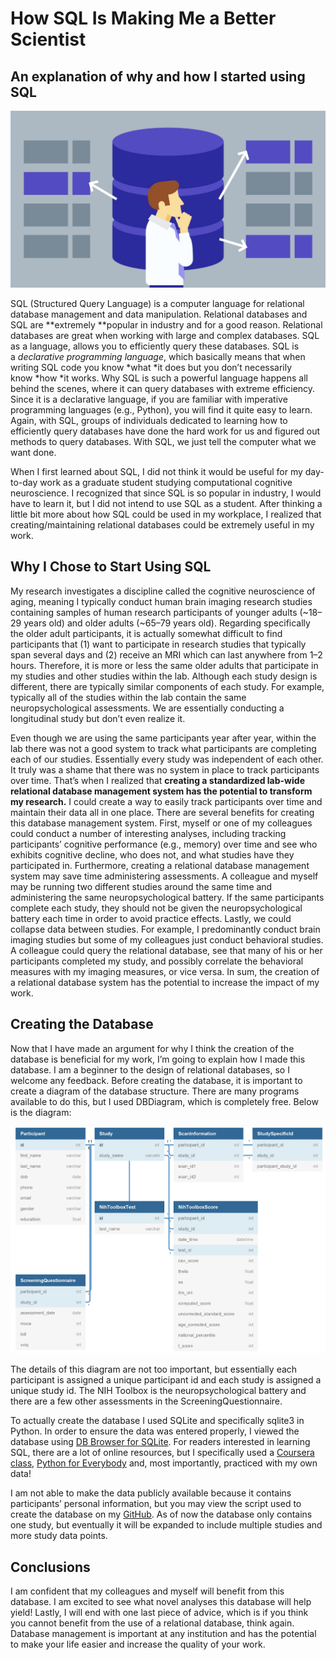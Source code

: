 # How SQL Is Making Me a Better Scientist

## An explanation of why and how I started using SQL

![](/images/2019-03-04-SQL/media/image1.jpeg)

SQL (Structured Query Language) is a computer language for relational database management and data manipulation. Relational databases and SQL are **extremely **popular in industry and for a good reason. Relational databases are great when working with large and complex databases. SQL as a language, allows you to efficiently query these databases. SQL is a *declarative programming language*, which basically means that when writing SQL code you know *what *it does but you don’t necessarily know *how *it works. Why SQL is such a powerful language happens all behind the scenes, where it can query databases with extreme efficiency. Since it is a declarative language, if you are familiar with imperative programming languages (e.g., Python), you will find it quite easy to learn. Again, with SQL, groups of individuals dedicated to learning how to efficiently query databases have done the hard work for us and figured out methods to query databases. With SQL, we just tell the computer what we want done.

When I first learned about SQL, I did not think it would be useful for my day-to-day work as a graduate student studying computational cognitive neuroscience. I recognized that since SQL is so popular in industry, I would have to learn it, but I did not intend to use SQL as a student. After thinking a little bit more about how SQL could be used in my workplace, I realized that creating/maintaining relational databases could be extremely useful in my work.

## Why I Chose to Start Using SQL

My research investigates a discipline called the cognitive neuroscience of aging, meaning I typically conduct human brain imaging research studies containing samples of human research participants of younger adults (\~18–29 years old) and older adults (\~65–79 years old). Regarding specifically the older adult participants, it is actually somewhat difficult to find participants that (1) want to participate in research studies that typically span several days and (2) receive an MRI which can last anywhere from 1–2 hours. Therefore, it is more or less the same older adults that participate in my studies and other studies within the lab. Although each study design is different, there are typically similar components of each study. For example, typically all of the studies within the lab contain the same neuropsychological assessments. We are essentially conducting a longitudinal study but don’t even realize it.

Even though we are using the same participants year after year, within the lab there was not a good system to track what participants are completing each of our studies. Essentially every study was independent of each other. It truly was a shame that there was no system in place to track participants over time. That’s when I realized that **creating a standardized lab-wide relational database management system has the potential to transform my research.** I could create a way to easily track participants over time and maintain their data all in one place. There are several benefits for creating this database management system. First, myself or one of my colleagues could conduct a number of interesting analyses, including tracking participants’ cognitive performance (e.g., memory) over time and see who exhibits cognitive decline, who does not, and what studies have they participated in. Furthermore, creating a relational database management system may save time administering assessments. A colleague and myself may be running two different studies around the same time and administering the same neuropsychological battery. If the same participants complete each study, they should not be given the neuropsychological battery each time in order to avoid practice effects. Lastly, we could collapse data between studies. For example, I predominantly conduct brain imaging studies but some of my colleagues just conduct behavioral studies. A colleague could query the relational database, see that many of his or her participants completed my study, and possibly correlate the behavioral measures with my imaging measures, or vice versa. In sum, the creation of a relational database system has the potential to increase the impact of my work.

## Creating the Database

Now that I have made an argument for why I think the creation of the database is beneficial for my work, I’m going to explain how I made this database. I am a beginner to the design of relational databases, so I welcome any feedback. Before creating the database, it is important to create a diagram of the database structure. There are many programs available to do this, but I used <span class="underline">DBDiagram</span>, which is completely free. Below is the diagram:

![](/images/2019-03-04-SQL/media/image2.png)

The details of this diagram are not too important, but essentially each participant is assigned a unique participant id and each study is assigned a unique study id. The NIH Toolbox is the neuropsychological battery and there are a few other assessments in the ScreeningQuestionnaire.

To actually create the database I used SQLite and specifically sqlite3 in Python. In order to ensure the data was entered properly, I viewed the database using [<span class="underline">DB Browser for SQLite</span>](https://sqlitebrowser.org/). For readers interested in learning SQL, there are a lot of online resources, but I specifically used a [<span class="underline">Coursera class</span>](https://www.coursera.org/learn/sql-for-data-science), [<span class="underline">Python for Everybody</span>](https://www.py4e.com/) and, most importantly, practiced with my own data\!

I am not able to make the data publicly available because it contains participants’ personal information, but you may view the script used to create the database on my [<span class="underline">GitHub</span>](https://github.com/zachmonge/Lab-Relational-Database). As of now the database only contains one study, but eventually it will be expanded to include multiple studies and more study data points.

## Conclusions

I am confident that my colleagues and myself will benefit from this database. I am excited to see what novel analyses this database will help yield\! Lastly, I will end with one last piece of advice, which is if you think you cannot benefit from the use of a relational database, think again. Database management is important at any institution and has the potential to make your life easier and increase the quality of your work.